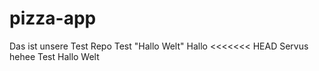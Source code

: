 # pizza-app
Das ist unsere Test Repo
Test
"Hallo Welt"
Hallo
<<<<<<< HEAD
Servus hehee
Test Hallo Welt
